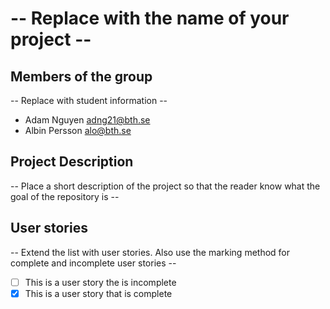 # -- Replace with the name of your project --

## Members of the group
-- Replace with student information --
* Adam Nguyen adng21@bth.se
* Albin Persson alo@bth.se

## Project Description
-- Place a short description of the project so that the reader know what the goal of the repository is --

## User stories
-- Extend the list with user stories. Also use the marking method for complete and incomplete user stories --

- [ ] This is a user story the is incomplete 
- [X] This is a user story that is complete